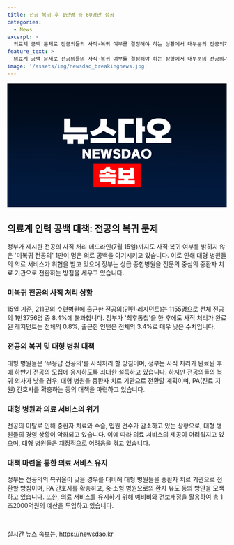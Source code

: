 ```yaml
---
title: 전공 복귀 후 1만명 중 60명만 성공
categories:
  - News
excerpt: >
  의료계 공백 문제로 전공의들의 사직·복귀 여부를 결정해야 하는 상황에서 대부분의 전공의가 미복귀 의사를 밝히지 않았다. 정부는 사직 처리 후 복귀를 유도하려 하지만, 대부분이 복귀를 거부할 것으로 예상되며, 의료 공백이 최소 내년 초까지 이어질 것으로 전망된다. 전공의의 빈자리를 전문의로 채우려는 노력도 진행되지만, 대형 병원 근무의 어려움으로 충원이 어려울 것으로 보인다. 간호사 등의 확충과 중·소형 병원으로의 환자 이동 등의 대책이 추진되고 있지만, 의료계와 대형 병원의 경영 상황은 악화되고 있다.
feature_text: >
  의료계 공백 문제로 전공의들의 사직·복귀 여부를 결정해야 하는 상황에서 대부분의 전공의가 미복귀 의사를 밝히지 않았다. 정부는 사직 처리 후 복귀를 유도하려 하지만, 대부분이 복귀를 거부할 것으로 예상되며, 의료 공백이 최소 내년 초까지 이어질 것으로 전망된다. 전공의의 빈자리를 전문의로 채우려는 노력도 진행되지만, 대형 병원 근무의 어려움으로 충원이 어려울 것으로 보인다. 간호사 등의 확충과 중·소형 병원으로의 환자 이동 등의 대책이 추진되고 있지만, 의료계와 대형 병원의 경영 상황은 악화되고 있다.
image: '/assets/img/newsdao_breakingnews.jpg'
---
```


<p><img src="/assets/img/newsdao_breakingnews.jpg" alt="implanttips 속보" /></p>

<h2 data-ke-size="size26">의료계 인력 공백 대책: 전공의 복귀 문제</h2>

<p data-ke-size="size16">정부가 제시한 전공의 사직 처리 데드라인(7월 15일)까지도 사직·복귀 여부를 밝히지 않은 '미복귀 전공의' 1만여 명은 의료 공백을 야기시키고 있습니다. 이로 인해 대형 병원들의 의료 서비스가 위협을 받고 있으며 정부는 상급 종합병원을 전문의 중심의 중환자 치료 기관으로 전환하는 방침을 세우고 있습니다.</p>

<h3 data-ke-size="size24">미복귀 전공의 사직 처리 상황</h3>

<p data-ke-size="size16">15일 기준, 211곳의 수련병원에 출근한 전공의(인턴·레지던트)는 1155명으로 전체 전공의 1만3756명 중 8.4%에 불과합니다. 정부가 '최후통첩'을 한 후에도 사직 처리가 완료된 레지던트는 전체의 0.8%, 출근한 인턴은 전체의 3.4%로 매우 낮은 수치입니다.</p>

<h3 data-ke-size="size24">전공의 복귀 및 대형 병원 대책</h3>

<p data-ke-size="size16">대형 병원들은 '무응답 전공의'를 사직처리 할 방침이며, 정부는 사직 처리가 완료된 후에 하반기 전공의 모집에 응시하도록 최대한 설득하고 있습니다. 하지만 전공의들의 복귀 의사가 낮을 경우, 대형 병원을 중환자 치료 기관으로 전환할 계획이며, PA(진료 지원) 간호사를 확충하는 등의 대책을 마련하고 있습니다.</p>

<h3 data-ke-size="size24">대형 병원과 의료 서비스의 위기</h3>

<p data-ke-size="size16">전공의 이탈로 인해 중환자 치료와 수술, 입원 건수가 감소하고 있는 상황으로, 대형 병원들의 경영 상황이 악화되고 있습니다. 이에 따라 의료 서비스의 제공이 어려워지고 있으며, 대형 병원들은 재정적으로 어려움을 겪고 있습니다.</p>

<h3 data-ke-size="size24">대책 마련을 통한 의료 서비스 유지</h3>

<p data-ke-size="size16">정부는 전공의의 복귀율이 낮을 경우를 대비해 대형 병원들을 중환자 치료 기관으로 전환할 방침이며, PA 간호사를 확충하고, 중·소형 병원으로의 환자 유도 등의 방안을 모색하고 있습니다. 또한, 의료 서비스를 유지하기 위해 예비비와 건보재정을 활용하여 총 1조2000억원의 예산을 투입하고 있습니다.</p>

<p data-ke-size="size16">&nbsp;</p>
실시간 뉴스 속보는, <a href="https://newsdao.kr" rel="dofollow">https://newsdao.kr</a>


